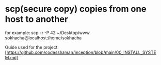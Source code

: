 # scp(secure copy) copies from one host to another
for example: scp -r -P 42 ~/Desktop/www sokhacha@localhost:/home/sokhacha 

Guide used for the project:[https://github.com/codesshaman/inception/blob/main/00_INSTALL_SYSTEM.md]
